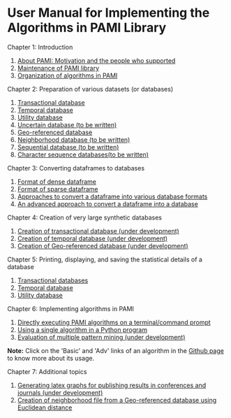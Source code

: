 # User Manual for Implementing the Algorithms in PAMI Library

 
Chapter 1: Introduction

   1. [About PAMI: Motivation and the people who supported](./manuals/aboutPAMI.html)
   2. [Maintenance of PAMI library](./manuals/installation.html)
   3. [Organization of algorithms in PAMI](./manuals/organization.html)

Chapter 2: Preparation of various datasets (or databases)
   1. [Transactional database](./manuals/transactionalDatabase.html)
   2. [Temporal database](./manuals/temporalDatabase.html)
   3. [Utility database](./manuals/utilityDatabase.html)
   4. [Uncertain database (to be written)](manuals/uncertainDatabases.md)
   5. [Geo-referenced database](./manuals/spatialDatabase.html)
   6. [Neighborhood database (to be written)](./manuals/neighborhoodDatabase.html)
   7. [Sequential database (to be written)](./manuals/sequentialDatabase.html)
   8. [Character sequence databases(to be written)](./manuals/charactersequentialDatabaseStats)

Chapter 3: Converting dataframes to databases

   1. [Format of dense dataframe](./manuals/DenseFormatDF.html) 
   2. [Format of sparse dataframe](./manuals/SparseFormatDF.html)
   3. [Approaches to convert a dataframe into various database formats](./manuals/DenseFormatDF.html)
   4. [An advanced approach to convert a dataframe into a database](./manuals/DF2DBPlus.html)

Chapter 4: Creation of very large synthetic databases
  
   1. [Creation of transactional database (under development)](./manuals/createTransactionalDatabase.html)
   2. [Creation of temporal database (under development)](./manuals/createTemporalDatabase.html)
   3. [Creation of Geo-referenced database (under development)](./manuals/createSpatiotemporalDatabase.html) 

Chapter 5: Printing, displaying, and saving the statistical details of a database
 
   1. [Transactional databases](manuals/transactionalDatabaseStats.md)      
   2. [Temporal database](manuals/temporalDatabaseStats.md)
   3. [Utility database](manuals/utilityDatabaseStats.md)

Chapter 6: Implementing algorithms in PAMI

   1. [Directly executing PAMI algorithms on a terminal/command prompt](./manuals/terminalExecute.html)
   2. [Using a single algorithm in a Python program](./manuals/utilization.html)
   3. [Evaluation of multiple pattern mining (under development)](./manuals/evaluateMultipleAlgorithms.html)

   __Note:__ Click on the 'Basic' and 'Adv' links of an algorithm in the [Github page](https://github.com/udayRage/PAMI) to know more about its usage.

Chapter 7: Additional topics

   1. [Generating latex graphs for publishing results in conferences and journals (under development)](./manuals/generateLatexGraphs.html)
   2. [Creation of neighborhood file from a Geo-referenced database using Euclidean distance](./manuals/neighborFileFromspatialDataframe.html)
   
